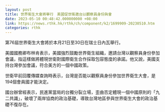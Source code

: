 ```yaml
---
layout: post
title: 世界衛生大會將舉行　美國促世衛邀台以觀察員身份與會
date: 2023-05-10 00:48:42.000000000 +08:00
link: https://news.rthk.hk/rthk/ch/component/k2/1699909-20230510.htm
categories: rthk
---
```


第76屆世界衛生大會將於本月21日至30日在瑞士日內瓦舉行。

美國國務卿布林肯表示，美國強烈鼓勵世界衛生組織，邀請台灣以觀察員身份參加會議，指這樣做將體現世衛對國際衛生合作採取包容態度的承諾。他又說，美國支持台灣參加會議，符合美方的一個中國政策。

世衛早前回覆傳媒查詢時表示，台灣是否能以觀察員身份參加世界衛生大會，是194個會員國才能決定。

國台辦曾經表示，民進黨當局的台獨分裂立場，歪曲否定體現一個中國原則的「九二共識」，破壞了兩岸協商的政治基礎，導致台灣地區參與世界衛生大會的政治基礎不復存在。
